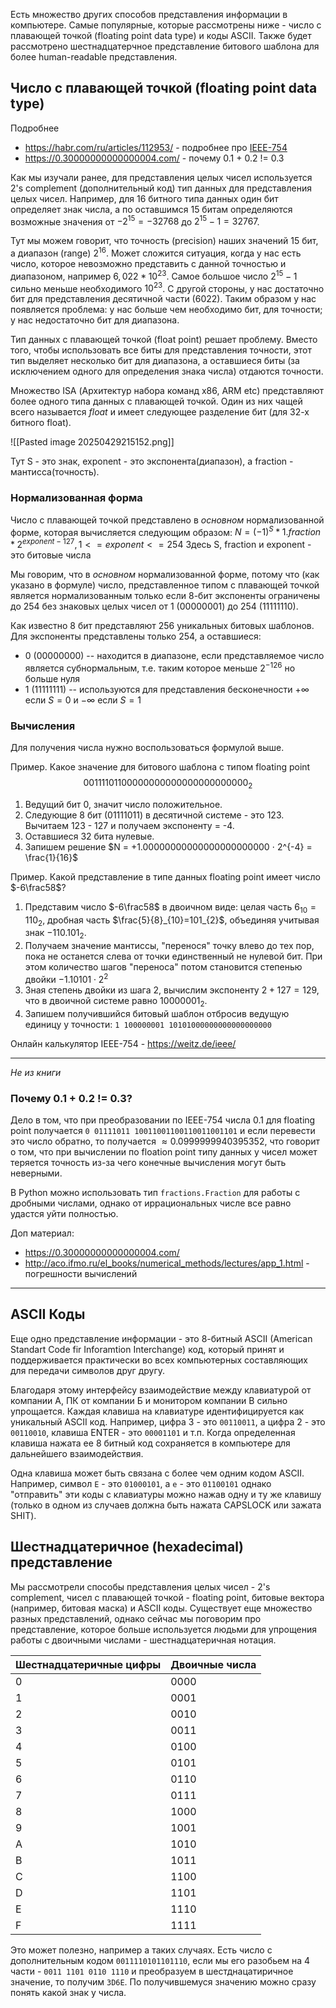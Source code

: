 Есть множество других способов представления информации в компьютере. Самые популярные, которые рассмотрены ниже - число с плавающей точкой (floating point data type) и коды ASCII. Также будет рассмотрено шестнадцатерчное представление битового шаблона для более human-readable представления.

## Число с плавающей точкой (floating point data type)

Подробнее 
- https://habr.com/ru/articles/112953/ - подробнее про [IEEE-754](https://standards.ieee.org/ieee/754/4211/)
- https://0.30000000000000004.com/ - почему 0.1 + 0.2 != 0.3

Как мы изучали ранее, для представления целых чисел используется 2's complement (дополнительный код) тип данных для представления целых чисел. Например, для 16 битного типа данных один бит определяет знак числа, а по оставшимся 15 битам определяются возможные значения от $-2^{15}=-32768$ до $2^{15}-1=32767$. 

Тут мы можем говорит, что точность (precision) наших значений 15 бит, а диапазон (range) $2^{16}$. Может сложится ситуация, когда у нас есть число, которое невозможно представить с данной точностью и диапазоном, например $6,022*10^{23}$. Самое большое число $2^{15} - 1$ сильно меньше необходимого $10^{23}$. С другой стороны, у нас достаточно бит для представления десятичной части (6022). Таким образом у нас появляется проблема: у нас больше чем необходимо бит, для точности; у нас недостаточно бит для диапазона.

Тип данных с плавающей точкой (float point) решает проблему. Вместо того, чтобы использовать все биты для представления точности, этот тип выделяет несколько бит для диапазона, а оставшиеся биты (за исключением одного для определения знака числа) отдаются точности. 

Множество ISA (Архитектур набора команд x86, ARM etc) представляют более одного типа данных с плавающей точкой. Один из них чащей всего называется *float* и имеет следующее разделение бит (для 32-х битного float).

![[Pasted image 20250429215152.png]]

Тут S - это знак, exponent - это экспонента(диапазон), а fraction - мантисса(точность).

### Нормализованная форма 

Число с плавающей точкой представлено в *основном* нормализованной форме, которая вычисляется следующим образом:
$N = (-1)^{S} * 1.fraction * 2^{exponent-127}, 1 <= exponent <= 254$ 
Здесь S, fraction и exponent - это битовые числа  

Мы говорим, что в *основном* нормализованной форме, потому что (как указано в формуле) число, представленное типом с плавающей точкой является нормализованным только если 8-бит экспоненты ограничены до 254 без знаковых целых чисел от 1 (00000001) до 254 (11111110).

Как известно 8 бит представляют 256 уникальных битовых шаблонов. Для экспоненты представлены только 254, а оставшиеся: 
* 0 (00000000) -- находится в диапазоне, если представляемое число является субнормальным, т.е. таким которое меньше $2^{-126}$ но больше нуля
* 1 (11111111) -- используются для представления бесконечности $+\infty$ если $S=0$ и $-\infty$ если $S=1$

### Вычисления

Для получения числа нужно воспользоваться формулой выше.

Пример. Какое значение для битового шаблона с типом floating point 
$$
00111101100000000000000000000000_{2}
$$
1. Ведущий бит 0, значит число положительное.
2. Следующие 8 бит ($01111011$) в десятичной системе - это 123. Вычитаем 123 - 127 и получаем экспоненту = -4.
3. Оставшиеся 32 бита нулевые.
4. Запишем решение $N = +1.00000000000000000000000 ⋅ 2^{-4} = \frac{1}{16}$ 

Пример. Какой представление в типе данных floating point имеет число $-6\frac58$?
1. Представим число $-6\frac58$ в двоичном виде: целая часть $6_{10}=110_2$, дробная часть $\frac{5}{8}_{10}=101_{2}$, объединяя учитывая знак $-110.101_{2}$.
2. Получаем значение мантиссы, "перенося" точку влево до тех пор, пока не останется слева от точки единственный не нулевой бит. При этом количество шагов "переноса" потом становится степенью двойки $-1.10101⋅2^2$ 
3. Зная степень двойки из шага 2, вычислим экспоненту $2+127=129$, что в двоичной системе равно $10000001_2$.
4. Запишем получившийся битовый шаблон отбросив ведущую единицу у точности: `1 100000001 10101000000000000000000`  

Онлайн калькулятор IEEE-754 - https://weitz.de/ieee/

---
*Не из книги*
### Почему 0.1 + 0.2 != 0.3?

Дело в том, что при преобразовании по IEEE-754 числа $0.1$ для floating point получается 
`0 01111011 10011001100110011001101` и если перевести это число обратно, то получается $≈0.0999999940395352$, что говорит о том, что при вычислении по floation point типу данных у чисел может теряется точность из-за чего конечные вычисления могут быть неверными.

В Python можно использовать тип `fractions.Fraction` для работы с дробными числами, однако от иррациональных числе все равно удастся уйти полностью.

Доп материал:
* https://0.30000000000000004.com/
* http://aco.ifmo.ru/el_books/numerical_methods/lectures/app_1.html - погрешности вычислений

---

## ASCII Коды

Еще одно представление информации - это 8-битный ASCII (American Standart Code fir Inforamtion Interchange) код, который принят и поддерживается практически во всех компьютерных составляющих для передачи символов друг другу. 

Благодаря этому интерфейсу взаимодействие между клавиатурой от компании А, ПК от компании Б и монитором компании В сильно упрощается. Каждая клавиша на клавиатуре идентифицируется как уникальный ASCII код. Например, цифра 3 - это  `00110011`, а цифра 2 - это `00110010`, клавиша ENTER - это `00001101` и т.п. Когда определенная клавиша нажата ее 8 битный код сохраняется в компьютере для дальнейшего взаимодействия. 

Одна клавиша может быть связана с более чем одним кодом ASCII. Например, символ `E` - это `01000101`, а `e` - это `01100101` однако "отправить" эти коды с клавиатуры можно нажав одну и ту же клавишу (только в одном из случаев должна быть нажата CAPSLOCK или зажата SHIT).

## Шестнадцатеричное (hexadecimal) представление

Мы рассмотрели способы представления целых чисел - 2's complement, чисел с плавающей точкой - floating point, битовые вектора (например, битовая маска) и ASCII коды. Существует еще множество разных представлений, однако сейчас мы поговорим про представление, которое больше используется людьми для упрощения работы с двоичными числами - шестнадцатеричная нотация.

| Шестнадцатеричные цифры | Двоичные числа |
| ----------------------- | -------------- |
| 0                       | 0000           |
| 1                       | 0001           |
| 2                       | 0010           |
| 3                       | 0011           |
| 4                       | 0100           |
| 5                       | 0101           |
| 6                       | 0110           |
| 7                       | 0111           |
| 8                       | 1000           |
| 9                       | 1001           |
| A                       | 1010           |
| B                       | 1011           |
| C                       | 1100           |
| D                       | 1101           |
| E                       | 1110           |
| F                       | 1111           |


Это может полезно, например а таких случаях. Есть число с дополнительным кодом `0011110101101110`, если мы его разобьем на 4 части - `0011 1101 0110 1110` и преобразуем в шестднацатиричное значение, то получим `3D6E`. По получившемуся значению можно сразу понять какой знак у числа.